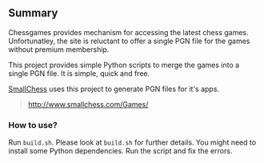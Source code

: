 ## Summary

Chessgames provides mechanism for accessing the latest chess games. Unfortunatley, the site is reluctant to offer a single PGN file for the games without premium membership.

This project provides simple Python scripts to merge the games into a single PGN file. It is simple, quick and free.

[SmallChess](http://www.smallchess.com) uses this project to generate PGN files for it's apps.

> http://www.smallchess.com/Games/

### How to use?

Run `build.sh`. Please look at `build.sh` for further details. You might need to install some Python dependencies. Run the script and fix the errors.
